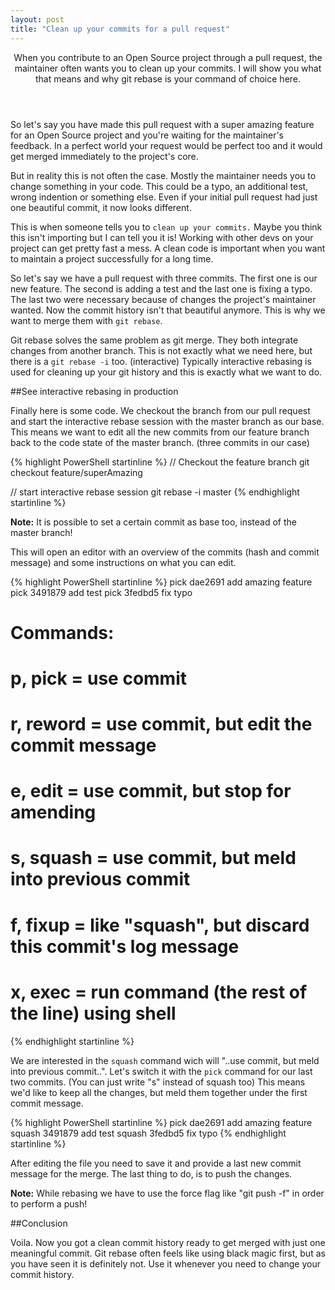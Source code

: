 ```yaml
---
layout: post
title: "Clean up your commits for a pull request"
---
```


<header>
When you contribute to an Open Source project through a pull request, the 
maintainer often wants you to clean up your commits. I will show you what that
 means and why 
 git rebase is your command of choice here.
</header>

So let's say you have made this pull request with a super amazing feature for
 an Open Source project and you're waiting for the maintainer's feedback. In 
 a perfect world your request would be perfect too and it would get merged 
 immediately to the project's core.
 
 But in reality this is not often the case. Mostly the maintainer needs you to
  change something in your code. This could be a typo, an additional test, 
  wrong indention or something else. Even if your initial pull request had just
   one beautiful commit, it now looks different.
   
   This is when someone tells you to `clean up your commits.` Maybe you think 
   this isn't importing but I can tell you it is! Working with other devs on 
   your project can get pretty fast a mess. A clean code is important when 
   you want to maintain a project successfully for a long time.
   
   So let's say we have a pull request with three commits. The first one
   is our new feature. The second is adding a test and the last one is 
   fixing a typo. The last two were necessary because of changes the project's 
   maintainer wanted. Now the commit history isn't that beautiful anymore. This is why we want 
   to merge them with `git rebase`.
     
 Git rebase solves the same problem as git merge. They both integrate 
 changes from another branch. This is not exactly what we need here, 
 but there is a `git rebase -i` too. (interactive) Typically interactive 
 rebasing is used for cleaning up your git history and this is exactly what 
 we want to do.
 
##See interactive rebasing in production
 
 Finally here is some code. We checkout the branch from our pull request 
 and start the interactive rebase session with the 
 master branch as our base. This means we want to edit all the new 
 commits from our feature branch back to the code state of the master 
 branch. (three commits in our case)
 
{% highlight PowerShell startinline %}
// Checkout the feature branch
git checkout feature/superAmazing
 
// start interactive rebase session
git rebase -i master
{% endhighlight startinline %}

 <div class="note"><strong>Note:</strong> It is possible to set a certain 
 commit as base too, instead of the master branch!</div>

This will open an editor with an overview of the commits (hash and commit 
message) and some instructions on what you can edit.

{% highlight PowerShell startinline %}
pick dae2691 add amazing feature
pick 3491879 add test
pick 3fedbd5 fix typo

# Commands:
# p, pick = use commit
# r, reword = use commit, but edit the commit message
# e, edit = use commit, but stop for amending
# s, squash = use commit, but meld into previous commit
# f, fixup = like "squash", but discard this commit's log message
# x, exec = run command (the rest of the line) using shell
{% endhighlight startinline %}

We are interested in the `squash` command wich will "..use commit, but 
meld into previous commit..". Let's switch it with the `pick` command for
 our last two commits. (You can just write "s" instead of squash too)
 This means we'd like to keep all the changes, but meld
  them together under the first commit message.
 
{% highlight PowerShell startinline %}
pick dae2691 add amazing feature
squash 3491879 add test
squash 3fedbd5 fix typo
{% endhighlight startinline %}
    
After editing the file you need to save it and provide a last new commit 
message for the merge. The last thing to do, is to push the changes.
 
  <div class="note"><strong>Note:</strong> While rebasing we have to use the 
  force flag like "git push -f" in order to perform a push!</div>
  
##Conclusion

Voila. Now you got a clean commit history ready to get 
merged with just one meaningful commit. Git rebase often feels like using black 
magic first, but as you have seen it is definitely not. Use it whenever you 
need to change your commit history.
    